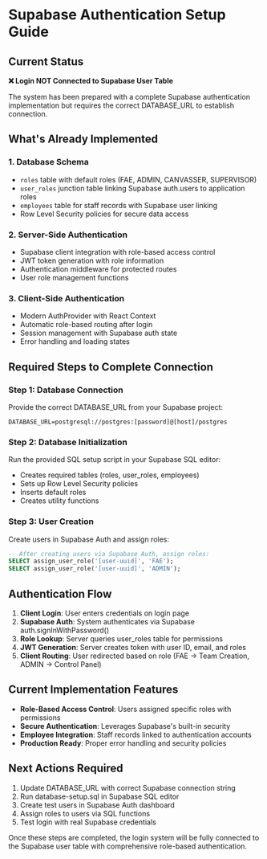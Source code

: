 # Supabase Authentication Setup Guide

## Current Status
**❌ Login NOT Connected to Supabase User Table**

The system has been prepared with a complete Supabase authentication implementation but requires the correct DATABASE_URL to establish connection.

## What's Already Implemented

### 1. Database Schema
- `roles` table with default roles (FAE, ADMIN, CANVASSER, SUPERVISOR)
- `user_roles` junction table linking Supabase auth.users to application roles
- `employees` table for staff records with Supabase user linking
- Row Level Security policies for secure data access

### 2. Server-Side Authentication
- Supabase client integration with role-based access control
- JWT token generation with role information
- Authentication middleware for protected routes
- User role management functions

### 3. Client-Side Authentication
- Modern AuthProvider with React Context
- Automatic role-based routing after login
- Session management with Supabase auth state
- Error handling and loading states

## Required Steps to Complete Connection

### Step 1: Database Connection
Provide the correct DATABASE_URL from your Supabase project:
```
DATABASE_URL=postgresql://postgres:[password]@[host]/postgres
```

### Step 2: Database Initialization
Run the provided SQL setup script in your Supabase SQL editor:
- Creates required tables (roles, user_roles, employees)
- Sets up Row Level Security policies
- Inserts default roles
- Creates utility functions

### Step 3: User Creation
Create users in Supabase Auth and assign roles:
```sql
-- After creating users via Supabase Auth, assign roles:
SELECT assign_user_role('[user-uuid]', 'FAE');
SELECT assign_user_role('[user-uuid]', 'ADMIN');
```

## Authentication Flow

1. **Client Login**: User enters credentials on login page
2. **Supabase Auth**: System authenticates via Supabase auth.signInWithPassword()
3. **Role Lookup**: Server queries user_roles table for permissions
4. **JWT Generation**: Server creates token with user ID, email, and roles
5. **Client Routing**: User redirected based on role (FAE → Team Creation, ADMIN → Control Panel)

## Current Implementation Features

- **Role-Based Access Control**: Users assigned specific roles with permissions
- **Secure Authentication**: Leverages Supabase's built-in security
- **Employee Integration**: Staff records linked to authentication accounts
- **Production Ready**: Proper error handling and security policies

## Next Actions Required

1. Update DATABASE_URL with correct Supabase connection string
2. Run database-setup.sql in Supabase SQL editor
3. Create test users in Supabase Auth dashboard
4. Assign roles to users via SQL functions
5. Test login with real Supabase credentials

Once these steps are completed, the login system will be fully connected to the Supabase user table with comprehensive role-based authentication.
